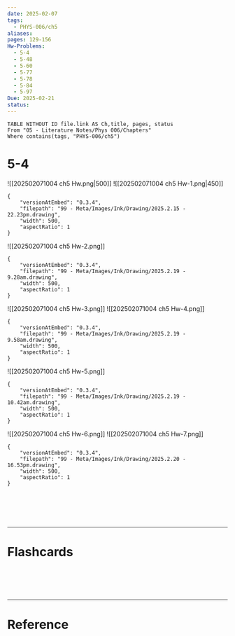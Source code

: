 ```yaml
---
date: 2025-02-07
tags:
  - PHYS-006/ch5
aliases: 
pages: 129-156
Hw-Problems:
  - 5-4
  - 5-48
  - 5-60
  - 5-77
  - 5-78
  - 5-84
  - 5-97
Due: 2025-02-21
status:
---
```

```dataview
TABLE WITHOUT ID file.link AS Ch,title, pages, status
From "05 - Literature Notes/Phys 006/Chapters"
Where contains(tags, "PHYS-006/ch5")
```
# 5-4

![[202502071004 ch5 Hw.png|500]]
![[202502071004 ch5 Hw-1.png|450]]

```handdrawn-ink
{
	"versionAtEmbed": "0.3.4",
	"filepath": "99 - Meta/Images/Ink/Drawing/2025.2.15 - 22.23pm.drawing",
	"width": 500,
	"aspectRatio": 1
}
```

![[202502071004 ch5 Hw-2.png]]

```handdrawn-ink
{
	"versionAtEmbed": "0.3.4",
	"filepath": "99 - Meta/Images/Ink/Drawing/2025.2.19 - 9.28am.drawing",
	"width": 500,
	"aspectRatio": 1
}
```
![[202502071004 ch5 Hw-3.png]]
![[202502071004 ch5 Hw-4.png]]

```handdrawn-ink
{
	"versionAtEmbed": "0.3.4",
	"filepath": "99 - Meta/Images/Ink/Drawing/2025.2.19 - 9.58am.drawing",
	"width": 500,
	"aspectRatio": 1
}
```
![[202502071004 ch5 Hw-5.png]]

```handdrawn-ink
{
	"versionAtEmbed": "0.3.4",
	"filepath": "99 - Meta/Images/Ink/Drawing/2025.2.19 - 10.42am.drawing",
	"width": 500,
	"aspectRatio": 1
}
```
![[202502071004 ch5 Hw-6.png]]
![[202502071004 ch5 Hw-7.png]]

```handdrawn-ink
{
	"versionAtEmbed": "0.3.4",
	"filepath": "99 - Meta/Images/Ink/Drawing/2025.2.20 - 16.53pm.drawing",
	"width": 500,
	"aspectRatio": 1
}
```


# ‌
---
# Flashcards


# ‌
---
# Reference
